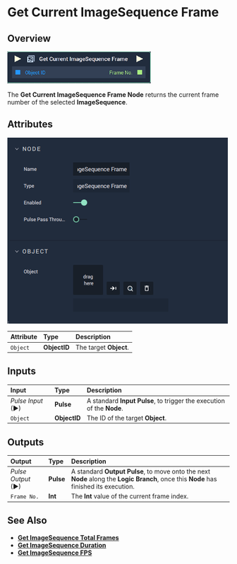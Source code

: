 # Get Current ImageSequence Frame

## Overview

![The Get Current ImageSequence Frame Node.](../../../.gitbook/assets/node-get-current-imagesequence-frame.png)

The **Get Current ImageSequence Frame Node** returns the current frame number of the selected **ImageSequence**.

## Attributes

![The Get Current ImageSequence Frame Node Attributes.](../../../.gitbook/assets/node-get-current-imagesequence-frame-attr.png)

| Attribute | Type | Description |
| :--- | :--- | :--- |
| `Object` | **ObjectID** | The target **Object**. |

## Inputs

| Input | Type | Description |
| :--- | :--- | :--- |
| _Pulse Input_ \(►\) | **Pulse** | A standard **Input Pulse**, to trigger the execution of the **Node**. |
| `Object` | **ObjectID** | The ID of the target **Object**. |

## Outputs

| Output | Type | Description |
| :--- | :--- | :--- |
| _Pulse Output_ \(►\) | **Pulse** | A standard **Output Pulse**, to move onto the next **Node** along the **Logic Branch**, once this **Node** has finished its execution. |
| `Frame No.` | **Int** | The **Int** value of the current frame index. |

## See Also

* [**Get ImageSequence Total Frames**](getimagesequencetotalframes.md)
* [**Get ImageSequence Duration**](getimagesequenceduration.md)
* [**Get ImageSequence FPS**](getimagesequencefps.md)

